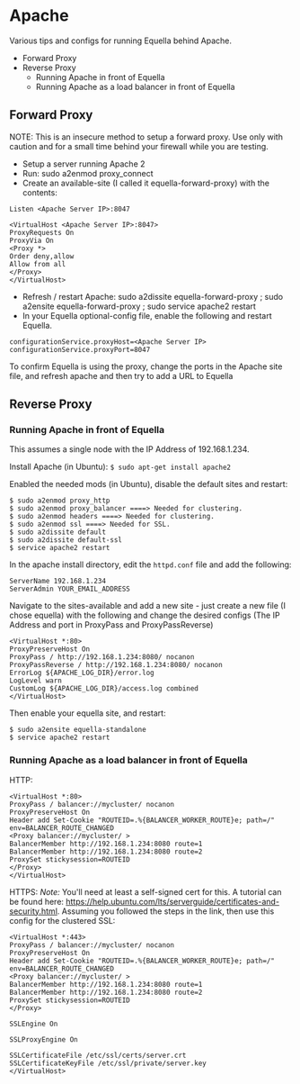 # Apache 

Various tips and configs for running Equella behind Apache.
* Forward Proxy
* Reverse Proxy
  * Running Apache in front of Equella
  * Running Apache as a load balancer in front of Equella

## Forward Proxy
NOTE: This is an insecure method to setup a forward proxy. Use only with caution and for a small time behind your firewall while you are testing.

* Setup a server running Apache 2
* Run: sudo a2enmod proxy_connect
* Create an available-site (I called it equella-forward-proxy) with the contents:

```
Listen <Apache Server IP>:8047

<VirtualHost <Apache Server IP>:8047>
ProxyRequests On
ProxyVia On
<Proxy *>
Order deny,allow
Allow from all
</Proxy>
</VirtualHost>
```

* Refresh / restart Apache: sudo a2dissite equella-forward-proxy ; sudo a2ensite equella-forward-proxy ; sudo service apache2 restart
* In your Equella optional-config file, enable the following and restart Equella.
```
configurationService.proxyHost=<Apache Server IP>
configurationService.proxyPort=8047
```
To confirm Equella is using the proxy, change the ports in the Apache site file, and refresh apache and then try to add a URL to Equella

## Reverse Proxy
### Running Apache in front of Equella
This assumes a single node with the IP Address of 192.168.1.234.

Install Apache (in Ubuntu):
```$ sudo apt-get install apache2```

Enabled the needed mods (in Ubuntu), disable the default sites and restart:
```
$ sudo a2enmod proxy_http
$ sudo a2enmod proxy_balancer ====> Needed for clustering.
$ sudo a2enmod headers ====> Needed for clustering.
$ sudo a2enmod ssl ====> Needed for SSL.
$ sudo a2dissite default
$ sudo a2dissite default-ssl
$ service apache2 restart
```

In the apache install directory, edit the ```httpd.conf``` file and add the following:
```
ServerName 192.168.1.234
ServerAdmin YOUR_EMAIL_ADDRESS
```

Navigate to the sites-available and add a new site - just create a new file (I chose equella) with the following and change the desired configs (The IP Address and port in ProxyPass and ProxyPassReverse)
```
<VirtualHost *:80>
ProxyPreserveHost On
ProxyPass / http://192.168.1.234:8080/ nocanon
ProxyPassReverse / http://192.168.1.234:8080/ nocanon
ErrorLog ${APACHE_LOG_DIR}/error.log
LogLevel warn
CustomLog ${APACHE_LOG_DIR}/access.log combined
</VirtualHost>
```

Then enable your equella site, and restart:
```
$ sudo a2ensite equella-standalone
$ service apache2 restart
```

### Running Apache as a load balancer in front of Equella

HTTP:
```
<VirtualHost *:80>
ProxyPass / balancer://mycluster/ nocanon
ProxyPreserveHost On
Header add Set-Cookie "ROUTEID=.%{BALANCER_WORKER_ROUTE}e; path=/"
env=BALANCER_ROUTE_CHANGED
<Proxy balancer://mycluster/ >
BalancerMember http://192.168.1.234:8080 route=1
BalancerMember http://192.168.1.234:8080 route=2
ProxySet stickysession=ROUTEID
</Proxy>
</VirtualHost>
```

HTTPS:
_Note:_ You'll need at least a self-signed cert for this. A tutorial can be found here: https://help.ubuntu.com/lts/serverguide/certificates-and-security.html. Assuming you followed the steps in the link, then use this config for the clustered SSL:
```
<VirtualHost *:443>
ProxyPass / balancer://mycluster/ nocanon
ProxyPreserveHost On
Header add Set-Cookie "ROUTEID=.%{BALANCER_WORKER_ROUTE}e; path=/"
env=BALANCER_ROUTE_CHANGED
<Proxy balancer://mycluster/ >
BalancerMember http://192.168.1.234:8080 route=1
BalancerMember http://192.168.1.234:8080 route=2
ProxySet stickysession=ROUTEID
</Proxy>

SSLEngine On

SSLProxyEngine On

SSLCertificateFile /etc/ssl/certs/server.crt
SSLCertificateKeyFile /etc/ssl/private/server.key
</VirtualHost>
```
